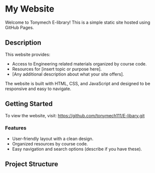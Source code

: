 # My Website

Welcome to Tonymech E-library! This is a simple static site hosted using GitHub Pages.

## Description

This website provides:
- Access to Engineering related materials organized by course code.
- Resources for [insert topic or purpose here].
- [Any additional description about what your site offers].

The website is built with HTML, CSS, and JavaScript and designed to be responsive and easy to navigate.

## Getting Started

To view the website, visit: https://github.com/tonymech111/E-libary.git

### Features
- User-friendly layout with a clean design.
- Organized resources by course code.
- Easy navigation and search options (describe if you have these).

## Project Structure

